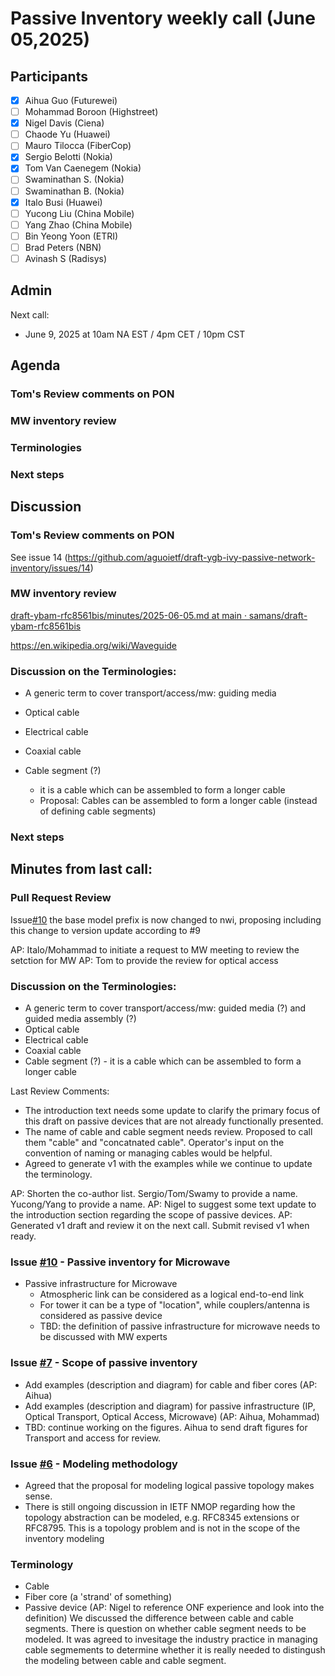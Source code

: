 # Passive Inventory weekly call (June 05,2025)

## Participants

- [x] Aihua Guo (Futurewei)
- [ ] Mohammad Boroon (Highstreet)
- [x] Nigel Davis (Ciena)
- [ ] Chaode Yu (Huawei)
- [ ] Mauro Tilocca (FiberCop)
- [x] Sergio Belotti (Nokia)
- [x] Tom Van Caenegem (Nokia)
- [ ] Swaminathan S. (Nokia)
- [ ] Swaminathan B. (Nokia)
- [x] Italo Busi (Huawei)
- [ ] Yucong Liu (China Mobile)
- [ ] Yang Zhao (China Mobile)
- [ ] Bin Yeong Yoon (ETRI)
- [ ] Brad Peters (NBN)
- [ ] Avinash S (Radisys)

## Admin

Next call:
- June 9, 2025 at 10am NA EST / 4pm CET / 10pm CST

## Agenda
### Tom's Review comments on PON
### MW inventory review
### Terminologies
### Next steps

## Discussion
### Tom's Review comments on PON
See issue 14 (https://github.com/aguoietf/draft-ygb-ivy-passive-network-inventory/issues/14)

### MW inventory review
[draft-ybam-rfc8561bis/minutes/2025-06-05.md at main · samans/draft-ybam-rfc8561bis
](https://github.com/samans/draft-ybam-rfc8561bis/blob/main/minutes/2025-06-05.md)

https://en.wikipedia.org/wiki/Waveguide

### Discussion on the Terminologies:
- A generic term to cover transport/access/mw: guiding media 
- Optical cable
- Electrical cable
- Coaxial cable

- Cable segment (?)
   - it is a cable which can be assembled to form a longer cable
   - Proposal: Cables can be assembled to form a longer cable (instead of defining cable segments)

### Next steps

## Minutes from last call:
### Pull Request Review 
Issue[#10](https://github.com/aguoietf/draft-ygb-ivy-passive-network-inventory/issues/9)
the base model prefix is now changed to nwi, proposing including this change to version update according to #9

AP: Italo/Mohammad to initiate a request to MW meeting to review the setction for MW
AP: Tom to provide the review for optical access 

### Discussion on the Terminologies:
- A generic term to cover transport/access/mw: guided media (?) and guided media assembly (?)
- Optical cable
- Electrical cable
- Coaxial cable
- Cable segment (?) - it is a cable which can be assembled to form a longer cable

Last Review Comments:
 - The introduction text needs some update to clarify the primary focus of this draft on passive devices that are not already functionally presented.
 - The name of cable and cable segment needs review. Proposed to call them "cable" and "concatnated cable". Operator's input on the convention of naming or managing cables would be helpful.
 - Agreed to generate v1 with the examples while we continue to update the terminology.

AP: Shorten the co-author list. Sergio/Tom/Swamy to provide a name. Yucong/Yang to provide a name.
AP: Nigel to suggest some text update to the introduction section regarding the scope of passive devices.
AP: Generated v1 draft and review it on the next call. Submit revised v1 when ready.

### Issue [#10](https://github.com/aguoietf/draft-ygb-ivy-passive-network-inventory/issues/10) - Passive inventory for Microwave
- Passive infrastructure for Microwave
  - Atmospheric link can be considered as a logical end-to-end link
  - For tower it can be a type of "location", while couplers/antenna is considered as passive device
  - TBD: the definition of passive infrastructure for microwave needs to be discussed with MW experts

### Issue [#7](https://github.com/aguoietf/draft-ygb-ivy-passive-network-inventory/issues/7) - Scope of passive inventory
- Add examples (description and diagram) for cable and fiber cores (AP: Aihua)
- Add examples (description and diagram) for passive infrastructure (IP, Optical Transport, Optical Access, Microwave) (AP: Aihua, Mohammad)
- TBD: continue working on the figures. Aihua to send draft figures for Transport and access for review.
  
### Issue [#6](https://github.com/aguoietf/draft-ygb-ivy-passive-network-inventory/issues/6) - Modeling methodology
- Agreed that the proposal for modeling logical passive topology makes sense.
- There is still ongoing discussion in IETF NMOP regarding how the topology abstraction can be modeled, e.g. RFC8345 extensions or RFC8795. This is a topology problem and is not in the scope of the inventory modeling

### Terminology
- Cable
- Fiber core (a 'strand' of something)
- Passive device
(AP: Nigel to reference ONF experience and look into the definition)
We discussed the difference between cable and cable segments. There is question on whether cable segment needs to be modeled. It was agreed to invesitage the industry practice in managing cable segmements to determine whether it is really needed to distingush the modeling between cable and cable segment.
